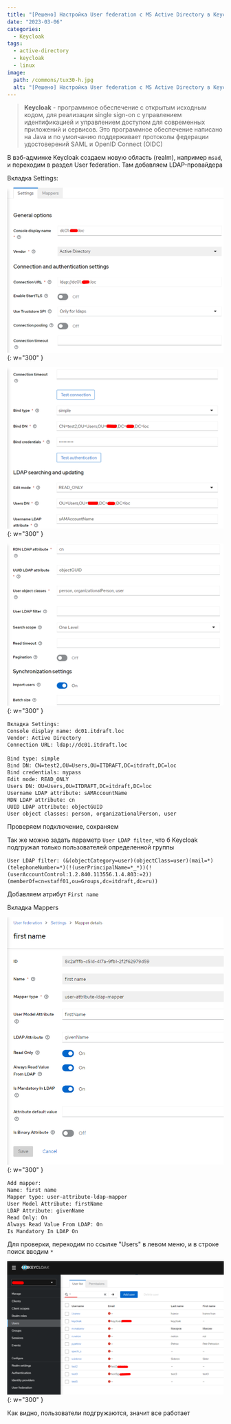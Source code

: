 ```yaml
---
title: "[Решено] Настройка User federation с MS Active Directory в Keycloak"
date: "2023-03-06"
categories: 
  - Keycloak
tags: 
  - active-directory
  - keycloak
  - linux
image:
  path: /commons/tux30-h.jpg
  alt: "[Решено] Настройка User federation с MS Active Directory в Keycloak"
---
```


> **Keycloak** - программное обеспечение с открытым исходным кодом, для реализации single sign-on с управлением идентификацией и управлением доступом для современных приложений и сервисов. Это программное обеспечение написано на Java и по умолчанию поддерживает протоколы федерации удостоверений SAML и OpenID Connect (OIDC)

В вэб-админке Keycloak создаем новую область (realm), например `msad`, и переходим в раздел User federation. Там добавляем LDAP-провайдера

Вкладка Settings:

![](/assets/img/posts/2023/03/06/image-5.png){: w="300" }

![](/assets/img/posts/2023/03/06/image-6.png){: w="300" }

![](/assets/img/posts/2023/03/06/image-7.png){: w="300" }

```
Вкладка Settings:
Console display name: dc01.itdraft.loc
Vendor: Active Directory
Connection URL: ldap://dc01.itdraft.loc

Bind type: simple
Bind DN: CN=test2,OU=Users,OU=ITDRAFT,DC=itdraft,DC=loc
Bind credentials: mypass
Edit mode: READ_ONLY
Users DN: OU=Users,OU=ITDRAFT,DC=itdraft,DC=loc
Username LDAP attribute: sAMAccountName
RDN LDAP attribute: cn
UUID LDAP attribute: objectGUID
User object classes: person, organizationalPerson, user
```

Проверяем подключение, сохраняем

Так же можно задать параметр `User LDAP filter`, что б Keycloak подгружал только пользователей определенной группы

```
User LDAP filter: (&(objectCategory=user)(objectClass=user)(mail=*)(telephoneNumber=*)(!(userPrincipalName=*_*))(!(userAccountControl:1.2.840.113556.1.4.803:=2))(memberOf=cn=staff01,ou=Groups,dc=itdraft,dc=ru))
```

Добавляем атрибут `First name`

Вкладка Mappers

![](/assets/img/posts/2023/03/06/image-23.png){: w="300" }

```
Add mapper:
Name: first name
Mapper type: user-attribute-ldap-mapper
User Model Attribute: firstName
LDAP Attribute: givenName
Read Only: On
Always Read Value From LDAP: On
Is Mandatory In LDAP On
```

Для проверки, переходим по ссылке "Users" в левом меню, и в строке поиск вводим `*`

![](/assets/img/posts/2023/03/06/image-8-1024x630.png){: w="300" }

Как видно, пользователи подгружаются, значит все работает